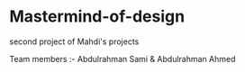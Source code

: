 # Mastermind-of-design
second project of Mahdi's projects

Team members :- Abdulrahman Sami & Abdulrahman Ahmed
